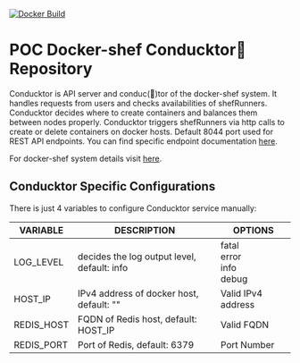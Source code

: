 [![Docker Build](https://github.com/docker-shef/conducktor/actions/workflows/main.yml/badge.svg)](https://github.com/docker-shef/conducktor/actions)

# POC Docker-shef Conducktor🦆 Repository

Conducktor is API server and conduc(🦆)tor of the docker-shef system. It handles requests from users and checks availabilities of shefRunners. Conducktor decides where to create containers and balances them between nodes properly. Conducktor triggers shefRunners via http calls to create or delete containers on docker hosts. Default 8044 port used for REST API endpoints. You can find specific endpoint documentation [here](https://github.com/docker-shef/docker-shef#api-endpoints).

For docker-shef system details visit [here](https://github.com/docker-shef/docker-shef).

## Conducktor Specific Configurations

There is just 4 variables to configure Conducktor service manually:

| VARIABLE   | DESCRIPTION                                 | OPTIONS                                  |
| ---------- | ------------------------------------------- | ---------------------------------------- |
| LOG_LEVEL  | decides the log output level, default: info | fatal<br /> error<br /> info<br /> debug |
| HOST_IP    | IPv4 address of docker host, default: ""    | Valid IPv4 address                       |
| REDIS_HOST | FQDN of Redis host, default: HOST_IP        | Valid FQDN                               |
| REDIS_PORT | Port of Redis, default: 6379                | Port Number                              |